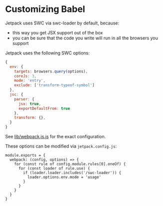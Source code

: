 # Customizing Babel

Jetpack uses SWC via swc-loader by default, because:

- this way you get JSX support out of the box
- you can be sure that the code you write will run in all the browsers you support

Jetpack uses the following SWC options:

```js
{
  env: {
    targets: browsers.query(options),
    coreJs: 3,
    mode: 'entry',
    exclude: ['transform-typeof-symbol']
  },
  jsc: {
    parser: {
      jsx: true,
      exportDefaultFrom: true
    },
    transform: {},
  }
}
```

See [lib/webpack.js.js](../lib/webpack.js.js) for the exact configuration.

These options can be modified via `jetpack.config.js`:

```
module.exports = {
  webpack: (config, options) => {
    for (const rule of config.module.rules[0].oneOf) {
      for (const loader of rule.use) {
        if (loader.loader.includes('/swc-loader')) {
          loader.options.env.mode = 'usage'
        }
      }
    }
  }
}
```
